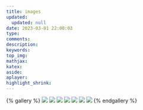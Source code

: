 ```yaml
---
title: images
updated:
  updated: null
date: 2023-03-01 22:00:03
type:
comments:
description:
keywords:
top_img:
mathjax:
katex:
aside:
aplayer:
highlight_shrink:
---
```

{% gallery %}
![](https://obsidian-1306832247.cos.ap-nanjing.myqcloud.com/life/02.jpg)
![](https://obsidian-1306832247.cos.ap-nanjing.myqcloud.com/life/03.jpg)
![](https://obsidian-1306832247.cos.ap-nanjing.myqcloud.com/life/05.jpg)
![](https://obsidian-1306832247.cos.ap-nanjing.myqcloud.com/life/04.jpg)
![](https://obsidian-1306832247.cos.ap-nanjing.myqcloud.com/life/07.jpg)
![](https://obsidian-1306832247.cos.ap-nanjing.myqcloud.com/life/08.jpg)
![](https://obsidian-1306832247.cos.ap-nanjing.myqcloud.com/life/01.jpg)
{% endgallery %}
